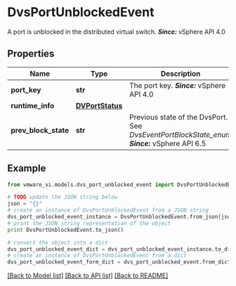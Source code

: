 # DvsPortUnblockedEvent

A port is unblocked in the distributed virtual switch.  ***Since:*** vSphere API 4.0 

## Properties
Name | Type | Description | Notes
------------ | ------------- | ------------- | -------------
**port_key** | **str** | The port key.  ***Since:*** vSphere API 4.0  | 
**runtime_info** | [**DVPortStatus**](DVPortStatus.md) |  | [optional] 
**prev_block_state** | **str** | Previous state of the DvsPort.  See *DvsEventPortBlockState_enum*  ***Since:*** vSphere API 6.5  | [optional] 

## Example

```python
from vmware_vi.models.dvs_port_unblocked_event import DvsPortUnblockedEvent

# TODO update the JSON string below
json = "{}"
# create an instance of DvsPortUnblockedEvent from a JSON string
dvs_port_unblocked_event_instance = DvsPortUnblockedEvent.from_json(json)
# print the JSON string representation of the object
print DvsPortUnblockedEvent.to_json()

# convert the object into a dict
dvs_port_unblocked_event_dict = dvs_port_unblocked_event_instance.to_dict()
# create an instance of DvsPortUnblockedEvent from a dict
dvs_port_unblocked_event_form_dict = dvs_port_unblocked_event.from_dict(dvs_port_unblocked_event_dict)
```
[[Back to Model list]](../README.md#documentation-for-models) [[Back to API list]](../README.md#documentation-for-api-endpoints) [[Back to README]](../README.md)


